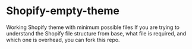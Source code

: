 # Shopify-empty-theme
Working Shopify theme with minimum possible files
If you are trying to understand the Shopify file structure from base, what file is required, and which one is overhead, you can fork this repo.
